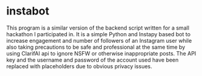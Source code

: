 # instabot
This program is a similar version of the backend script written for a small hackathon I participated in. It is a simple Python and Instapy based bot to increase engagement and number of followers of an Instagram user while also taking precautions to be safe and professional at the same time by using ClarifAI api to ignore NSFW or otherwise inappropriate posts. The API key and the username and password of the account used have been replaced with placeholders due to obvious privacy issues. 
